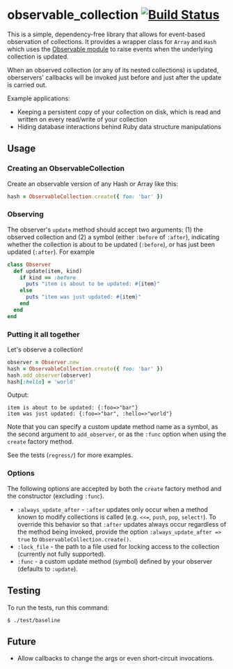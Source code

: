 # observable_collection [![Build Status](https://travis-ci.org/aromatt/thejub.pub.svg)](https://travis-ci.org/aromatt/observable_collection)
This is a simple, dependency-free library that allows for event-based observation of collections. It provides a wrapper class for `Array` and `Hash` which uses the [Observable module](http://ruby-doc.org/stdlib-1.9.3/libdoc/observer/rdoc/Observable.html) to raise events when the underlying collection is updated.

When an observed collection (or any of its nested collections) is updated, oberservers' callbacks will be invoked just before and just after the update is carried out.

Example applications:
* Keeping a persistent copy of your collection on disk, which is read and written on every read/write of your collection
* Hiding database interactions behind Ruby data structure manipulations

## Usage

### Creating an ObservableCollection
Create an observable version of any Hash or Array like this:
```ruby
hash = ObservableCollection.create({ foo: 'bar' })
```

### Observing
The observer's `update` method should accept two arguments: (1) the observed collection and (2) a symbol (either `:before` of `:after`), indicating whether the collection is about to be updated (`:before`), or has just been updated (`:after`). For example
```ruby
class Observer
  def update(item, kind)
    if kind == :before
      puts "item is about to be updated: #{item}"
    else
      puts "item was just updated: #{item}"
    end
  end
end
```
### Putting it all together
Let's observe a collection!
```ruby
observer = Observer.new
hash = ObservableCollection.create({ foo: 'bar' })
hash.add_observer(observer)
hash[:hello] = 'world'
```
Output:

    item is about to be updated: {:foo=>"bar"}
    item was just updated: {:foo=>"bar", :hello=>"world"}

Note that you can specify a custom update method name as a symbol, as the second argument to `add_observer`, or as the `:func` option when using the `create` factory method.

See the tests (`regress/`) for more examples.

### Options
The following options are accepted by both the `create` factory method and the constructor (excluding `:func`).
* `:always_update_after` - `:after` updates only occur when a method known to modify collections is called (e.g. `<<=`, `push`, `pop`, `select!`). To override this behavior so that `:after` updates always occur regardless of the method being invoked, provide the option `:always_update_after => true` to `ObservableCollection.create()`.
* `:lock_file` - the path to a file used for locking access to the collection (currently not fully supported).
* `:func` - a custom update method (symbol) defined by your observer (defaults to `:update`).

## Testing
To run the tests, run this command:

    $ ./test/baseline

## Future
* Allow callbacks to change the args or even short-circuit invocations.
